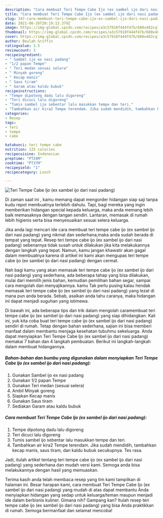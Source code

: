 ```yaml
---
description: "Cara membuat Teri Tempe Cabe Ijo (ex sambel ijo dari nasi padang) yang enak dan Mudah Dibuat"
title: "Cara membuat Teri Tempe Cabe Ijo (ex sambel ijo dari nasi padang) yang enak dan Mudah Dibuat"
slug: 347-cara-membuat-teri-tempe-cabe-ijo-ex-sambel-ijo-dari-nasi-padang-yang-enak-dan-mudah-dibuat
date: 2021-06-26T20:19:13.379Z
image: https://img-global.cpcdn.com/recipes/a3c57918f444f47b/680x482cq70/teri-tempe-cabe-ijo-ex-sambel-ijo-dari-nasi-padang-foto-resep-utama.jpg
thumbnail: https://img-global.cpcdn.com/recipes/a3c57918f444f47b/680x482cq70/teri-tempe-cabe-ijo-ex-sambel-ijo-dari-nasi-padang-foto-resep-utama.jpg
cover: https://img-global.cpcdn.com/recipes/a3c57918f444f47b/680x482cq70/teri-tempe-cabe-ijo-ex-sambel-ijo-dari-nasi-padang-foto-resep-utama.jpg
author: Beulah Griffin
ratingvalue: 3.5
reviewcount: 3
recipeingredient:
- " Sambel ijo ex nasi padang"
- "1/2 papan Tempe"
- " Teri medan sesuai selera"
- " Minyak goreng"
- " Kecap manis"
- " Saus tiram"
- " Garam atau kaldu bubuk"
recipeinstructions:
- "Tempe dipotong dadu lalu digoreng"
- "Teri dicuci lalu digoreng"
- "Tumis sambel ijo sebentar lalu masukkan tempe dan teri."
- "Tambahkan air kira2 Tempe terendam. Jika sudah mendidih, tambahkan kecap manis, saus tiram, dan kaldu bubuk secukupnya. Tes rasa."
categories:
- Resep
tags:
- teri
- tempe
- cabe

katakunci: teri tempe cabe 
nutrition: 125 calories
recipecuisine: Indonesian
preptime: "PT24M"
cooktime: "PT37M"
recipeyield: "1"
recipecategory: Lunch

---
```



![Teri Tempe Cabe Ijo (ex sambel ijo dari nasi padang)](https://img-global.cpcdn.com/recipes/a3c57918f444f47b/680x482cq70/teri-tempe-cabe-ijo-ex-sambel-ijo-dari-nasi-padang-foto-resep-utama.jpg)

Di zaman  saat ini , kamu memang dapat mengorder hidangan siap saji tanpa kudu repot membuatnya terlebih dahulu. Tapi, bagi mereka yang ingin memberikan hidangan special kepada keluarga, maka anda memang lebih baik memasaknya dengan tangan sendiri. Lantaran, memasak di rumah lebih higienis serta bisa menyesuaikan sesuai selera keluarga.

Jika anda lagi mencari ide cara membuat teri tempe cabe ijo (ex sambel ijo dari nasi padang) yang nikmat dan sederhana,maka anda sudah berada di tempat yang tepat. Resep teri tempe cabe ijo (ex sambel ijo dari nasi padang)  sebenarnya tidak susah untuk dilakukan jika kita melakukannya dengan langkah yang tepat. Namun, kamu jangan khawatir akan gagal dalam membuatnya 
karena di artikel ini kami akan mengupas teri tempe cabe ijo (ex sambel ijo dari nasi padang) dengan cermat.  



Nah bagi kamu yang akan memasak teri tempe cabe ijo (ex sambel ijo dari nasi padang) yang sederhana, ada beberapa tahap yang bisa dilakukan, mulai dari memilih jenis bahan, kemudian pemilihan bahan segar, sampai cara mengolah dan menyajikannya. kamu Tak perlu pusing kalau hendak memasak teri tempe cabe ijo (ex sambel ijo dari nasi padang) yang lezat di mana pun anda berada. Sebab, asalkan anda  tahu caranya, maka hidangan ini dapat menjadi suguhan yang istimewa.

Di bawah ini, ada beberapa tips dan trik dalam mengolah caramembuat teri tempe cabe ijo (ex sambel ijo dari nasi padang) yang siap dihidangkan. Kali ini, yuk kita coba buat teri tempe cabe ijo (ex sambel ijo dari nasi padang) sendiri di rumah. Tetap dengan bahan sederhana, sajian ini bisa memberi manfaat dalam membantu menjaga kesehatan tubuhmu sekeluarga. Anda dapat menyiapkan Teri Tempe Cabe Ijo (ex sambel ijo dari nasi padang) memakai 7 bahan dan 4 langkah pembuatan. Berikut ini langkah-langkah dalam membuat hidangannya.

<!--inarticleads1-->

##### Bahan-bahan dan bumbu yang digunakan dalam menyiapkan Teri Tempe Cabe Ijo (ex sambel ijo dari nasi padang):

1. Gunakan  Sambel ijo ex nasi padang
1. Gunakan 1/2 papan Tempe
1. Gunakan  Teri medan (sesuai selera)
1. Ambil  Minyak goreng
1. Siapkan  Kecap manis
1. Gunakan  Saus tiram
1. Sediakan  Garam atau kaldu bubuk




<!--inarticleads2-->

##### Cara membuat Teri Tempe Cabe Ijo (ex sambel ijo dari nasi padang):

1. Tempe dipotong dadu lalu digoreng
1. Teri dicuci lalu digoreng
1. Tumis sambel ijo sebentar lalu masukkan tempe dan teri.
1. Tambahkan air kira2 Tempe terendam. Jika sudah mendidih, tambahkan kecap manis, saus tiram, dan kaldu bubuk secukupnya. Tes rasa.




Jadi, itulah artikel tentang  teri tempe cabe ijo (ex sambel ijo dari nasi padang)  yang sederhana dan mudah versi kami. Semoga anda bisa melakukannya dengan hasil yang memuaskan. 

Terima kasih anda telah membaca resep yang tim kami tampilkan di halaman ini. Besar harapan kami, cara membuat  Teri Tempe Cabe Ijo (ex sambel ijo dari nasi padang) yang mudah di atas dapat membantu Anda menyiapkan hidangan yang sedap untuk keluarga/teman maupun menjadi ide dalam berbisnis kuliner. Gimana nih? Gampang kan? Itulah resep teri tempe cabe ijo (ex sambel ijo dari nasi padang) yang bisa Anda praktikkan di rumah. Semoga bermanfaat dan selamat mencoba!


